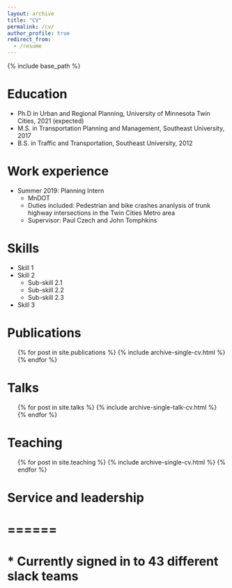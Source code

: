 ```yaml
---
layout: archive
title: "CV"
permalink: /cv/
author_profile: true
redirect_from:
  - /resume
---
```


{% include base_path %}

Education
======
* Ph.D in Urban and Regional Planning, University of Minnesota Twin Cities, 2021 (expected)
* M.S. in Transportation Planning and Management, Southeast University, 2017
* B.S. in Traffic and Transportation, Southeast University, 2012

Work experience
======
* Summer 2019: Planning Intern
  * MnDOT
  * Duties included: Pedestrian and bike crashes ananlysis of trunk highway intersections in the Twin Cities Metro area
  * Supervisor: Paul Czech and John Tomphkins
  
Skills
======
* Skill 1
* Skill 2
  * Sub-skill 2.1
  * Sub-skill 2.2
  * Sub-skill 2.3
* Skill 3

Publications
======
  <ul>{% for post in site.publications %}
    {% include archive-single-cv.html %}
  {% endfor %}</ul>
  
Talks
======
  <ul>{% for post in site.talks %}
    {% include archive-single-talk-cv.html %}
  {% endfor %}</ul>
  
Teaching
======
  <ul>{% for post in site.teaching %}
    {% include archive-single-cv.html %}
  {% endfor %}</ul>
  
# Service and leadership
# ======
# * Currently signed in to 43 different slack teams
